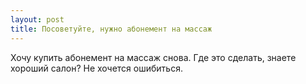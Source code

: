 ```yaml
---
layout: post 
title: Посоветуйте, нужно абонемент на массаж
--- 
```

Хочу купить абонемент на массаж снова. Где это сделать, знаете хороший салон? Не хочется ошибиться.
